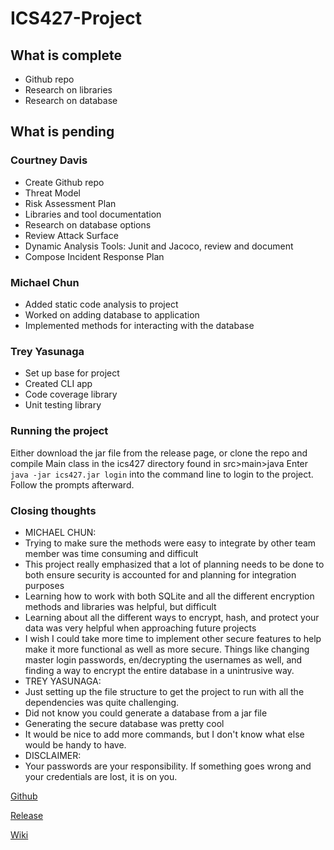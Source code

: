 # ICS427-Project

## What is complete
* Github repo
* Research on libraries
* Research on database

## What is pending

### Courtney Davis
* Create Github repo
* Threat Model
* Risk Assessment Plan
* Libraries and tool documentation
* Research on database options
* Review Attack Surface
* Dynamic Analysis Tools: Junit and Jacoco, review and document
* Compose Incident Response Plan

### Michael Chun
* Added static code analysis to project
* Worked on adding database to application
* Implemented methods for interacting with the database

### Trey Yasunaga
* Set up base for project
* Created CLI app
* Code coverage library
* Unit testing library

### Running the project
Either download the jar file from the release page, or clone the repo and compile Main class in the ics427 directory found in src>main>java
Enter ```java -jar ics427.jar login``` into the command line to login to the project. Follow the prompts afterward.

### Closing thoughts
* MICHAEL CHUN:
* Trying to make sure the methods were easy to integrate by other team member was time consuming and difficult
* This project really emphasized that a lot of planning needs to be done to both ensure security is accounted for and planning for integration purposes
* Learning how to work with both SQLite and all the different encryption methods and libraries was helpful, but difficult
* Learning about all the different ways to encrypt, hash, and protect your data was very helpful when approaching future projects
* I wish I could take more time to implement other secure features to help make it more functional as well as more secure. Things like changing master login passwords, en/decrypting the usernames as well, and finding a way to encrypt the entire database in a unintrusive way.
* TREY YASUNAGA:
* Just setting up the file structure to get the project to run with all the dependencies was quite challenging.
* Did not know you could generate a database from a jar file
* Generating the secure database was pretty cool
* It would be nice to add more commands, but I don't know what else would be handy to have.
* DISCLAIMER:
* Your passwords are your responsibility. If something goes wrong and your credentials are lost, it is on you.

[Github](https://github.com/Courtney-Davis809/ICS427-Project)

[Release](https://github.com/Courtney-Davis808/ICS427-Project/releases)

[Wiki](https://github.com/Courtney-Davis808/ICS427-Project/wiki)
